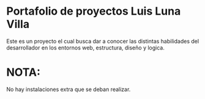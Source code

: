# Portafolio de proyectos Luis Luna Villa
Este es un proyecto el cual busca dar a conocer las distintas
habilidades del desarrollador en los entornos web, estructura, diseño y logica.

# NOTA:
No hay instalaciones extra que se deban realizar.

